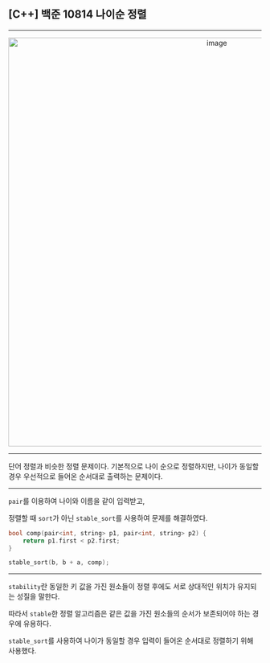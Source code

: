 ## [C++] 백준 10814 나이순 정렬

---

<p align="center">
<img width="814" alt="image" src="https://github.com/user-attachments/assets/3ccc21fe-a36d-4e97-99ab-d006cac9facc" />
</p>

---

단어 정렬과 비슷한 정렬 문제이다. 기본적으로 나이 순으로 정렬하지만, 나이가 동일할 경우 우선적으로 들어온 순서대로 출력하는 문제이다.

---

`pair`를 이용하여 나이와 이름을 같이 입력받고,  

정렬할 때 `sort`가 아닌 `stable_sort`를 사용하여 문제를 해결하였다.  
```cpp
bool comp(pair<int, string> p1, pair<int, string> p2) {
    return p1.first < p2.first;
}

stable_sort(b, b + a, comp);
```

---

`stability`란 동일한 키 값을 가진 원소들이 정렬 후에도 서로 상대적인 위치가 유지되는 성질을 말한다.

따라서 `stable`한 정렬 알고리즘은 같은 값을 가진 원소들의 순서가 보존되어야 하는 경우에 유용하다.

`stable_sort`를 사용하여 나이가 동일할 경우 입력이 들어온 순서대로 정렬하기 위해 사용했다.
